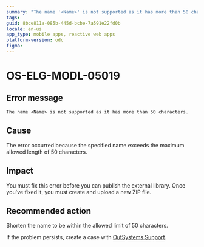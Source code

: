 ```yaml
---
summary: "The name '<Name>' is not supported as it has more than 50 characters."
tags:
guid: 8bce811a-085b-445d-bcbe-7a591e22fd0b
locale: en-us
app_type: mobile apps, reactive web apps
platform-version: odc
figma:
---
```


# OS-ELG-MODL-05019

## Error message

`The name <Name> is not supported as it has more than 50 characters.`

## Cause

The error occurred because the specified name exceeds the maximum allowed length of 50 characters.

## Impact

You must fix this error before you can publish the external library. Once you've fixed it, you must create and upload a new ZIP file.

## Recommended action

Shorten the name to be within the allowed limit of 50 characters.

If the problem persists, create a case with [OutSystems Support](https://www.outsystems.com/support/portal/open-support-case?ErrorCode=OS-ELG-MODL-05019).
